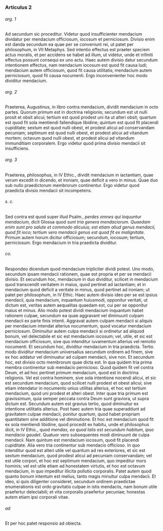 ### Articulus 2

###### arg. 1
Ad secundum sic proceditur. Videtur quod insufficienter mendacium dividatur per mendacium officiosum, iocosum et perniciosum. Divisio enim est danda secundum ea quae per se conveniunt rei, ut patet per philosophum, in VII Metaphys. Sed intentio effectus est praeter speciem actus moralis, et per accidens se habet ad illum, ut videtur, unde et infiniti effectus possunt consequi ex uno actu. Haec autem divisio datur secundum intentionem effectus, nam mendacium iocosum est quod fit causa ludi; mendacium autem officiosum, quod fit causa utilitatis; mendacium autem perniciosum, quod fit causa nocumenti. Ergo inconvenienter hoc modo dividitur mendacium.

###### arg. 2
Praeterea, Augustinus, in libro contra mendacium, dividit mendacium in octo partes. Quorum primum est in doctrina religionis; secundum est ut nulli prosit et obsit alicui; tertium est quod prodest uni ita ut alteri obsit; quartum est quod fit sola mentiendi fallendique libidine; quintum est quod fit placendi cupiditate; sextum est quod nulli obest, et prodest alicui ad conservandam pecuniam; septimum est quod nulli obest, et prodest alicui ad vitandum mortem; octavum quod nulli obest, et prodest alicui ad vitandum immunditiam corporalem. Ergo videtur quod prima divisio mendacii sit insufficiens.

###### arg. 3
Praeterea, philosophus, in IV Ethic., dividit mendacium in iactantiam, quae verum excedit in dicendo, et ironiam, quae deficit a vero in minus. Quae duo sub nullo praedictorum membrorum continentur. Ergo videtur quod praedicta divisio mendacii sit incompetens.

###### s. c.
Sed contra est quod super illud Psalm., *perdes omnes qui loquuntur mendacium*, dicit Glossa quod *sunt tria genera mendaciorum. Quaedam enim sunt pro salute et commodo alicuius; est etiam aliud genus mendacii, quod fit ioco; tertium vero mendacii genus est quod fit ex malignitate*. Primum autem horum dicitur officiosum; secundum, iocosum; tertium, perniciosum. Ergo mendacium in tria praedicta dividitur.

###### co.
Respondeo dicendum quod mendacium tripliciter dividi potest. Uno modo, secundum ipsam mendacii rationem, quae est propria et per se mendacii divisio. Et secundum hoc, mendacium in duo dividitur, scilicet in mendacium quod transcendit veritatem in maius, quod pertinet ad iactantiam; et in mendacium quod deficit a veritate in minus, quod pertinet ad ironiam; ut patet per philosophum, in IV Ethic. Haec autem divisio ideo per se est ipsius mendacii, quia mendacium, inquantum huiusmodi, opponitur veritati, ut dictum est, veritas autem aequalitas quaedam est, cui per se opponitur maius et minus. Alio modo potest dividi mendacium inquantum habet rationem culpae, secundum ea quae aggravant vel diminuunt culpam mendacii ex parte finis intenti. Aggravat autem culpam mendacii si aliquis per mendacium intendat alterius nocumentum, quod vocatur mendacium perniciosum. Diminuitur autem culpa mendacii si ordinetur ad aliquod bonum, vel delectabile et sic est mendacium iocosum; vel, utile, et sic est mendacium officiosum, sive quo intenditur iuvamentum alterius vel remotio nocumenti. Et secundum hoc, dividitur mendacium in tria praedicta. Tertio modo dividitur mendacium universalius secundum ordinem ad finem, sive ex hoc addatur vel diminuatur ad culpam mendacii, sive non. Et secundum hoc, est divisio octo membrorum quae dicta est. In qua quidem tria prima membra continentur sub mendacio pernicioso. Quod quidem fit vel contra Deum, et ad hoc pertinet primum mendacium, quod est in doctrina religionis. Vel est contra hominem, sive sola intentione nocendi alicui, et sic est secundum mendacium, quod scilicet nulli prodest et obest alicui; sive etiam intendatur in nocumento unius utilitas alterius, et hoc est tertium mendacium, quod uni prodest et alteri obest. Inter quae tria primum est gravissimum, quia semper peccata contra Deum sunt graviora, ut supra dictum est. Secundum autem est gravius tertio, quod diminuitur ex intentione utilitatis alterius. Post haec autem tria quae superaddunt ad gravitatem culpae mendacii, ponitur quartum, quod habet propriam quantitatem sine additione vel diminutione. Et hoc est mendacium quod fit ex sola mentiendi libidine, quod procedit ex habitu, unde et philosophus dicit, in IV Ethic., quod *mendax, eo quod talis est secundum habitum, ipso mendacio gaudet*. Quatuor vero subsequentes modi diminuunt de culpa mendacii. Nam quintum est mendacium iocosum, quod fit placendi cupiditate. Alia vero tria continentur sub mendacio officioso. In quo intenditur quod est alteri utile vel quantum ad res exteriores, et sic est sextum mendacium, quod prodest alicui ad pecuniam conservandam; vel est utile corpori, et hoc est septimum mendacium, quo impeditur mors hominis; vel est utile etiam ad honestatem virtutis, et hoc est octavum mendacium, in quo impeditur illicita pollutio corporalis. Patet autem quod quanto bonum intentum est melius, tanto magis minuitur culpa mendacii. Et ideo, si quis diligenter consideret, secundum ordinem praedictae enumerationis est ordo gravitatis culpae in istis mendaciis, nam bonum utile praefertur delectabili; et vita corporalis praefertur pecuniae; honestas autem etiam ipsi corporali vitae.

###### ad 
Et per hoc patet responsio ad obiecta.


